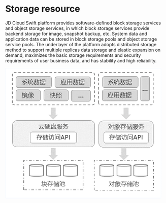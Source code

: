 # Storage resource

JD Cloud Swift platform provides software-defined block storage services and object storage services, in which block storage services provide backend storage for image, snapshot backup, etc. System data and application data can be stored in block storage pools and object storage service pools. The underlayer of the platform adopts distributed storage method to support multiple replicas data storage and elastic expansion on demand, maximizes the basic storage requirements and security requirements of user business data, and has stability and high reliability.

![Storage-Resources-Overview-1](../../../../../image/JD-Cloud-Swift-HCI-Edition/Storage-Resources-Overview-1.png)

